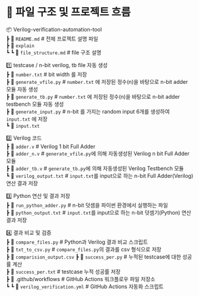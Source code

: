 # 📂 파일 구조 및 프로젝트 흐름
📦 Verilog-verification-automation-tool <br>
 ┣ 📜 `README.md`                  # 전체 프로젝트 설명 파일 <br>
 ┣ 📂 `explain`            <br>
 ┗ ┗ 📜 `file_structure.md`        # file 구조 설명 <br>

 1️⃣ testcase / n-bit verilog, tb file 자동 생성 <br>
 ┣ 📜 `number.txt`                 # bit width 를 저장 <br>
 ┣ 📜 `generate_vfile.py`          # `number.txt` 에 저장된 정수(n)을 바탕으로 n-bit adder 모듈 자동 생성 <br>
 ┣ 📜 `generate_tb.py`             # `number.txt` 에 저장된 정수(n)을 바탕으로 n-bit adder testbench 모듈 자동 생성 <br>
 ┣ 📜 `generate_input.py`          # n-bit 를 가지는 random input 6개를 생성하여 `input.txt` 에 저장 <br>
 ┗ 📜 `input.txt`                  

 2️⃣ Verilog 코드 <br>
 ┣ 📜 `adder.v`                    # Verilog 1 bit Full Adder <br>
 ┣ 📜 `adder_n.v`                  # `generate_vfile.py`에 의해 자동생성된 Verilog n bit Full Adder 모듈 <br>
 ┣ 📜 `adder_tb.v`                 # `generate_tb.py`에 의해 자동생성된 Verilog Testbench 모듈 <br>
 ┗ 📜 `verilog_output.txt`         # `input.txt`를 input으로 하는 n-bit Full Adder(Verilog) 연산 결과 저장 <br>

 3️⃣ Python 연산 및 결과 저장 <br>
 ┣ 📜 `run_python_adder.py`        # n-bit 덧셈을 파이썬 환경에서 실행하는 파일 <br>
 ┣ 📜 `python_output.txt`          # `input.txt`를 input으로 하는 n-bit 덧셈기(Python) 연산 결과 저장 <br>

 4️⃣ 결과 비교 및 검증 <br>
 ┣ 📜 `compare_files.py`           # Python과 Verilog 결과 비교 스크립트 <br>
 ┣ 📜 `txt_to_csv.py`              # `compare_files.py`의 결과를 csv 형식으로 저장 <br>
 ┣ 📜 `comparision_output.csv`
 ┣ 📜 `success_per.py`             # 누적된 testcase에 대한 성공률 계산 <br>
 ┣ 📜 `success_per.txt`            # testcase 누적 성공률 저장 <br>
 ┣ 📂 .github/workflows            # GitHub Actions 워크플로우 파일 저장소 <br>
 ┗ ┗ 📜 `verilog_verification.yml` # GitHub Actions 자동화 스크립트 <br>
